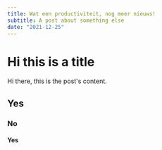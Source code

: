 ```yaml
---
title: Wat een productiviteit, nog meer nieuws!
subtitle: A post about something else
date: "2021-12-25" 
---
```

# Hi this is a title
Hi there, this is the post's content.

## Yes

### No

#### Yes